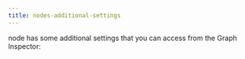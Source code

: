 ```yaml
---
title: nodes-additional-settings
---
```


node has some additional settings that you can access from the Graph Inspector:
